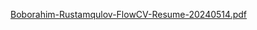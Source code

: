 
[Boborahim-Rustamqulov-FlowCV-Resume-20240514.pdf](https://github.com/BoborahimAlisherovich/BoborahimAlisherovich/files/15391479/Boborahim-Rustamqulov-FlowCV-Resume-20240514.pdf)
